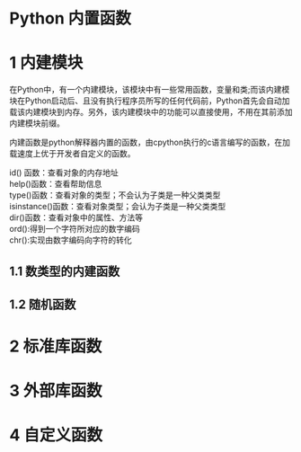 Python 内置函数
================

# 1 内建模块
在Python中，有一个内建模块，该模块中有一些常用函数，变量和类;而该内建模块在Python启动后、且没有执行程序员所写的任何代码前，Python首先会自动加载该内建模块到内存。另外，该内建模块中的功能可以直接使用，不用在其前添加内建模块前缀。


内建函数是python解释器内置的函数，由cpython执行的c语言编写的函数，在加载速度上优于开发者自定义的函数。

id() 函数：查看对象的内存地址   
help()函数：查看帮助信息  
type()函数：查看对象的类型；不会认为子类是一种父类类型  
isinstance()函数：查看对象类型；会认为子类是一种父类类型  
dir()函数：查看对象中的属性、方法等  
ord():得到一个字符所对应的数字编码  
chr():实现由数字编码向字符的转化  

## 1.1 数类型的内建函数
 



## 1.2 随机函数

# 2 标准库函数

# 3 外部库函数

# 4 自定义函数
